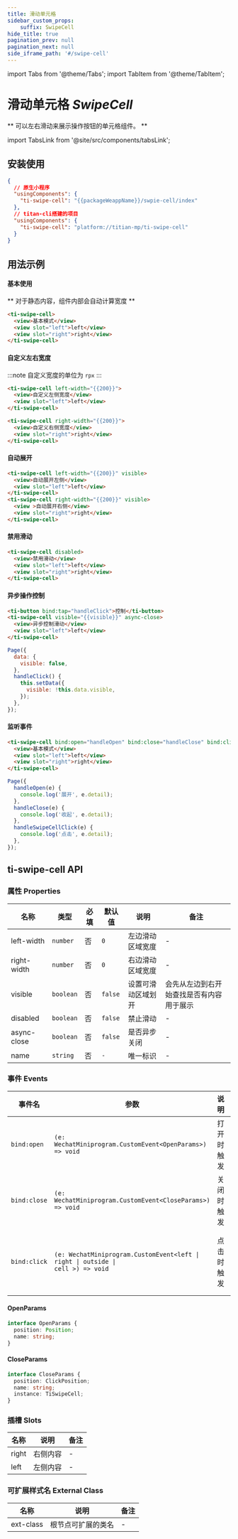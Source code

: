 ```yaml
---
title: 滑动单元格
sidebar_custom_props: 
    suffix: SwipeCell
hide_title: true
pagination_prev: null
pagination_next: null
side_iframe_path: '#/swipe-cell'
---
```


import Tabs from '@theme/Tabs';
import TabItem from '@theme/TabItem';

# 滑动单元格 _SwipeCell_

** 可以左右滑动来展示操作按钮的单元格组件。 **

import TabsLink from '@site/src/components/tabsLink';

<TabsLink id="ti-swipe-cell-api" />

## 安装使用

```json showLineNumbers
{
  // 原生小程序
  "usingComponents": {
    "ti-swipe-cell": "{{packageWeappName}}/swpie-cell/index"
  },
  // titan-cli搭建的项目
  "usingComponents": {
    "ti-swipe-cell": "platform://titian-mp/ti-swipe-cell"
  }
}
```

## 用法示例

#### 基本使用

** 对于静态内容，组件内部会自动计算宽度 **
```html showLineNumbers
<ti-swipe-cell>
  <view>基本模式</view>
  <view slot="left">left</view>
  <view slot="right">right</view>
</ti-swipe-cell>
```

#### 自定义左右宽度

:::note
自定义宽度的单位为 `rpx`
:::

```html showLineNumbers
<ti-swipe-cell left-width="{{200}}">
  <view>自定义左侧宽度</view>
  <view slot="left">left</view>
</ti-swipe-cell>

<ti-swipe-cell right-width="{{200}}">
  <view>自定义右侧宽度</view>
  <view slot="right">right</view>
</ti-swipe-cell>
```

#### 自动展开
```html showLineNumbers
<ti-swipe-cell left-width="{{200}}" visible>
  <view>自动展开左侧</view>
  <view slot="left">left</view>
</ti-swipe-cell>
<ti-swipe-cell right-width="{{200}}" visible>
  <view >自动展开右侧</view>
  <view slot="right">right</view>
</ti-swipe-cell>
```

#### 禁用滑动
```html showLineNumbers
<ti-swipe-cell disabled>
  <view>禁用滑动</view>
  <view slot="left">left</view>
  <view slot="right">right</view>
</ti-swipe-cell>
```

#### 异步操作控制

<Tabs>
<TabItem value="wxml" label="index.wxml">

```html showLineNumbers
<ti-button bind:tap="handleClick">控制</ti-button>
<ti-swipe-cell visible="{{visible}}" async-close>
  <view>异步控制滑动</view>
  <view slot="left">left</view>
</ti-swipe-cell>
```

</TabItem>
<TabItem value="js" label="index.js">

```js showLineNumbers
Page({
  data: {
    visible: false,
  },
  handleClick() {
    this.setData({
      visible: !this.data.visible,
    });
  },
});
```

</TabItem>
</Tabs>

#### 监听事件

<Tabs>
<TabItem value="wxml" label="index.wxml">

```html showLineNumbers
<ti-swipe-cell bind:open="handleOpen" bind:close="handleClose" bind:click="handleSwipeCellClick">
  <view>基本模式</view>
  <view slot="left">left</view>
  <view slot="right">right</view>
</ti-swipe-cell>
```

</TabItem>
<TabItem value="js" label="index.js">

```js showLineNumbers
Page({
  handleOpen(e) {
    console.log('展开', e.detail);
  },
  handleClose(e) {
    console.log('收起', e.detail);
  },
  handleSwipeCellClick(e) {
    console.log('点击', e.detail);
  },
});
```

</TabItem>
</Tabs>

## ti-swipe-cell API

### 属性 **Properties**

| 名称       | 类型      | 必填 | 默认值 | 说明               | 备注                                     |
| ---------- | --------- | ---- | ------ | ------------------ | ---------------------------------------- |
| left-width  | `number`  | 否   | `0`      | 左边滑动区域宽度   | -                                        |
| right-width | `number`  | 否   | `0`      | 右边滑动区域宽度   | -                                        |
| visible    | `boolean` | 否   | `false`  | 设置可滑动区域划开 | 会先从左边到右开始查找是否有内容用于展示 |
| disabled   | `boolean` | 否   | `false`  | 禁止滑动           | -                                        |
| async-close | `boolean` | 否   | `false`  | 是否异步关闭       | -                                        |
| name       | `string`  | 否   | `-`      | 唯一标识           | -                                        |

### 事件 **Events**

| 事件名 | 参数 |  说明       | 备注                                                       |
| ------ | ---------- | -------------- | -------------------------------------------- |
| `bind:open`   | `(e: WechatMiniprogram.CustomEvent<OpenParams>) => void` | 打开时触发  | -      |
| `bind:close`  | `(e: WechatMiniprogram.CustomEvent<CloseParams>) => void` | 关闭时触发 | - |
| `bind:click`  | <code>(e: WechatMiniprogram.CustomEvent<left &vert; right &vert; outside &vert; cell \>) => void</code> | 点击时触发 | 关闭时的点击位置 (`left` `right` `cell` `outside`)         |

#### OpenParams
```typescript showLineNumbers
interface OpenParams {
  position: Position;
  name: string;
}
```

#### CloseParams
```typescript showLineNumbers
interface CloseParams {
  position: ClickPosition;
  name: string;
  instance: TiSwipeCell;
}
```
### 插槽 **Slots**
| 名称    | 说明       | 备注 |
| ------- | ---------- | ---- | 
| right | 右侧内容 | -   |
| left    | 左侧内容   | -    | 


### 可扩展样式名 **External Class**

| 名称     | 说明               | 备注 |
| -------- | ------------------ | ---- |
| ext-class | 根节点可扩展的类名 | -    |
